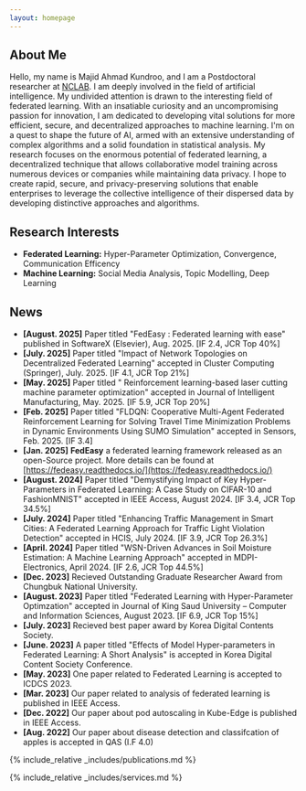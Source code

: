 ```yaml
---
layout: homepage
---
```


## About Me

Hello, my name is Majid Ahmad Kundroo, and I am a Postdoctoral researcher at [NCLAB](https://nclab.cbnu.ac.kr). I am deeply involved in the field of artificial intelligence. My undivided attention is drawn to the interesting field of federated learning. With an insatiable curiosity and an uncompromising passion for innovation, I am dedicated to developing vital solutions for more efficient, secure, and decentralized approaches to machine learning. I'm on a quest to shape the future of AI, armed with an extensive understanding of complex algorithms and a solid foundation in statistical analysis. My research focuses on the enormous potential of federated learning, a decentralized technique that allows collaborative model training across numerous devices or companies while maintaining data privacy. I hope to create rapid, secure, and privacy-preserving solutions that enable enterprises to leverage the collective intelligence of their dispersed data by developing distinctive approaches and algorithms.

## Research Interests

- **Federated Learning:** Hyper-Parameter Optimization, Convergence, Communication Efficency
- **Machine Learning:** Social Media Analysis, Topic Modelling, Deep Learning

## News
- **[August. 2025]** Paper titled "FedEasy : Federated learning with ease" published in SoftwareX (Elsevier), Aug. 2025. [IF 2.4, JCR Top 40%]
- **[July. 2025]** Paper titled "Impact of Network Topologies on Decentralized Federated Learning" accepted in Cluster Computing (Springer), July. 2025. [IF 4.1, JCR Top 21%]
- **[May. 2025]** Paper titled " Reinforcement learning-based laser cutting machine parameter optimization" accepted in Journal of Intelligent Manufacturing, May. 2025. [IF 5.9, JCR Top 20%]
- **[Feb. 2025]** Paper titled "FLDQN: Cooperative Multi-Agent Federated Reinforcement Learning for Solving Travel Time Minimization Problems in Dynamic Environments Using SUMO Simulation" accepted in Sensors, Feb. 2025. [IF 3.4]
- **[Jan. 2025]** **FedEasy** a federated learning framework released as an open-Source project. More details can be found at [https://fedeasy.readthedocs.io/](https://fedeasy.readthedocs.io/)
- **[August. 2024]** Paper titled "Demystifying Impact of Key Hyper-Parameters in Federated Learning: A Case Study on CIFAR-10 and FashionMNIST" accepted in IEEE Access, August 2024. [IF 3.4, JCR Top 34.5%]
- **[July. 2024]** Paper titled "Enhancing Traffic Management in Smart Cities: A Federated Learning Approach for Traffic Light Violation Detection" accepted in HCIS, July 2024. [IF 3.9, JCR Top 26.3%]
- **[April. 2024]** Paper titled "WSN-Driven Advances in Soil Moisture Estimation: A Machine Learning Approach" accepted in MDPI-Electronics, April 2024. [IF 2.6, JCR Top 44.5%]
- **[Dec. 2023]** Recieved Outstanding Graduate Researcher Award from Chungbuk National University.
- **[August. 2023]** Paper titled "Federated Learning with Hyper-Parameter Optimzation" accepted in Journal of King Saud University – Computer and Information Sciences, August 2023. [IF 6.9, JCR Top 15%]
- **[July. 2023]** Recieved best paper award by Korea Digital Contents Society.
- **[June. 2023]** A paper titled "Effects of Model Hyper-parameters in Federated Learning: A Short Analysis" is accepted in Korea Digital Content Society Conference.
- **[May. 2023]** One paper related to Federated Learning is accepted to ICDCS 2023.
- **[Mar. 2023]** Our paper related to analysis of federated learning is published in IEEE Access.
- **[Dec. 2022]** Our paper about pod autoscaling in Kube-Edge is published in IEEE Access.
- **[Aug. 2022]** Our paper about disease detection and classifcation of apples is accepted in QAS (I.F 4.0)

{% include_relative _includes/publications.md %}

{% include_relative _includes/services.md %}
